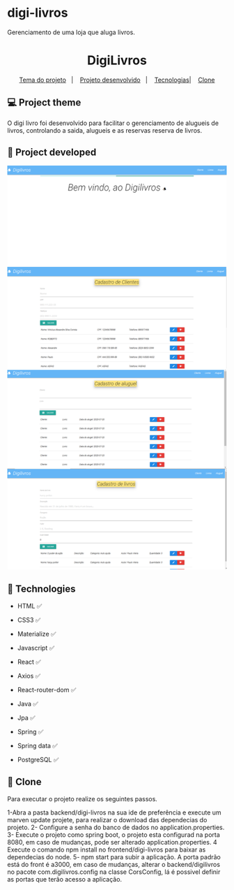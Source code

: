 # digi-livros
Gerenciamento de uma loja que aluga livros.
<h1 align="center"> 
	 DigiLivros   
</h1>

<p align="center">
  <a href="#-project-theme">Tema do projeto</a>&nbsp;&nbsp;&nbsp;|&nbsp;&nbsp;&nbsp;
 <a href="#construction-project-developed">Projeto desenvolvido</a>&nbsp;&nbsp;&nbsp;|&nbsp;&nbsp;&nbsp;
  <a href="#pushpin-technologies">Tecnologias</a>|&nbsp;&nbsp;&nbsp;
  <a href="#pushpin-technologies">Clone</a>
	

</p>



## 💻 Project theme

O digi livro foi desenvolvido para facilitar o gerenciamento de alugueis de livros, controlando a saida, alugueis e as reservas reserva de livros.


## :construction: Project developed

<p align="center">
	
 <img   src="https://github.com/Viniciusdevti/digi-livros/blob/master/assets/home.png">
 <img   src="https://github.com/Viniciusdevti/digi-livros/blob/master/assets/Clientes.PNG">
 <img   src="https://github.com/Viniciusdevti/digi-livros/blob/master/assets/aluguel.PNG" align="center">
  <img   src="https://github.com/Viniciusdevti/digi-livros/blob/master/assets/livros.PNG">

</p>

## :pushpin: Technologies

* HTML  :white_check_mark:
* CSS3  :white_check_mark:
* Materialize  :white_check_mark:
* Javascript  :white_check_mark:
* React  :white_check_mark:
* Axios  :white_check_mark:
* React-router-dom  :white_check_mark:

* Java :white_check_mark:
* Jpa :white_check_mark: 
* Spring :white_check_mark:
* Spring data :white_check_mark:

* PostgreSQL  :white_check_mark:


## :pushpin: Clone
Para executar o projeto realize os seguintes passos.

1-Abra a pasta backend/digi-livros na sua ide de preferência  e execute um marven update projete, para realizar o download das dependecias do projeto.
2- Configure a senha do banco de dados no application.properties.
3- Execute o projeto como spring boot, o projeto esta configurad na porta 8080, em caso de mudanças, pode ser alterado application.properties.
4 Execute o comando npm install no frontend/digi-livros para baixar as dependecias do node.
5- npm start para subir a aplicação. A porta padrão está do front é a3000, em caso de mudanças, alterar  o  backend/digilivros no pacote com.digilivros.config na classe CorsConfig, lá é possivel definir as portas que terão acesso a aplicação.





